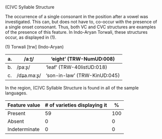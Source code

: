 (C)VC Syllable Structure

The occurrence of a single consonant in the position after a vowel was
investigated. This can, but does not have to, co-occur with the presence
of a single onset consonant. Thus, both VC and CVC structures are
examples of the presence of this feature. In Indo-Aryan Torwali, these
structures occur, as displayed in (1).

(1) <span id="_Ref12343426" class="anchor"></span>Torwali
    \[trw\] (Indo-Aryan)

| a.  | /aːʈ/      | ‘eight’ (TRW-NumUD:008)      |
|-----|------------|------------------------------|
| b.  | /paːʂ/     | ‘leaf’ (TRW-40listUD:018)    |
| c.  | /dʑa.maːʂ/ | ‘son-in-law’ (TRW-KinUD:045) |

In the region, (C)VC Syllable Structure is found in all of the sample
languages.

| Feature value | \# of varieties displaying it | %   |
|---------------|-------------------------------|-----|
| Present       | 59                            | 100 |
| Absent        | 0                             | 0   |
| Indeterminate | 0                             | 0   |


